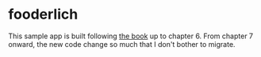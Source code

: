 # fooderlich

This sample app is built following [the
book](https://www.raywenderlich.com/books/flutter-apprentice/v1.0/) up to
chapter 6. From chapter 7 onward, the new code change so much that I don't
bother to migrate.
